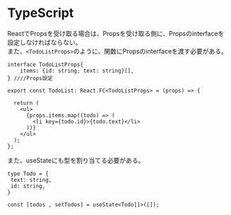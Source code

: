 # TypeScript

ReactでPropsを受け取る場合は、Propsを受け取る側に、Propsのinterfaceを設定しなければならない。  
また、`<TodoListProps>`のように、関数にPropsのinterfaceを渡す必要がある。  
```
interface TodoListProps{
    items: {id: string; text: string}[],
} ////Props設定

export const TodoList: React.FC<TodoListProps> = (props) => {

  return (
    <ul>
      {props.items.map((todo) => (
        <li key={todo.id}>{todo.text}</li>
      ))}
    </ul>
  );
};

```

また、useStateにも型を割り当てる必要がある。

```
type Todo = {
 text: string,
 id: string,
}

const [todos , setTodos] = useState<Todo[]>([]);
```
